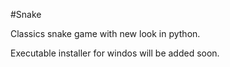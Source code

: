 #Snake

Classics snake game with new look in python.

Executable installer for windos will be added soon.
